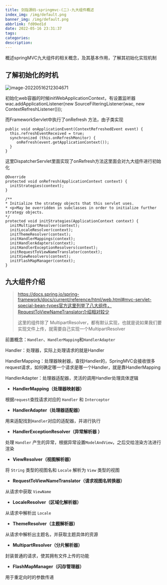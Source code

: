```yaml
---
title: 剑指源码-springmvc-(二)-九大组件概述
index_img: /img/default.png
banner_img: /img/default.png
abbrlink: fd09ed1d
date: 2022-05-16 23:31:37
tags:
categories:
description:
---
```


概述springMVC九大组件的相关概念，及其基本作用，了解其初始化实现机制

<!-- more -->

## 了解初始化的时机

![image-20220516212304671](https://file.hyqup.cn/img/image-20220516212304671.png)

初始化web容器的时候initWebApplicationContext，有设置监听器wac.addApplicationListener(new SourceFilteringListener(wac, new ContextRefreshListener()));

而FrameworkServlet中执行了onRefresh 方法，由子类实现

```
public void onApplicationEvent(ContextRefreshedEvent event) {
  this.refreshEventReceived = true;
  synchronized (this.onRefreshMonitor) {
     onRefresh(event.getApplicationContext());
  }
}
```

这里DispatcherServlet里面实现了onRefresh方法这里面会对九大组件进行初始化

```
@Override
protected void onRefresh(ApplicationContext context) {
  initStrategies(context);
}

/**
* Initialize the strategy objects that this servlet uses.
* <p>May be overridden in subclasses in order to initialize further strategy objects.
*/
protected void initStrategies(ApplicationContext context) {
  initMultipartResolver(context);
  initLocaleResolver(context);
  initThemeResolver(context);
  initHandlerMappings(context);
  initHandlerAdapters(context);
  initHandlerExceptionResolvers(context);
  initRequestToViewNameTranslator(context);
  initViewResolvers(context);
  initFlashMapManager(context);
}
```

## 九大组件介绍

> https://docs.spring.io/spring-framework/docs/current/reference/html/web.html#mvc-servlet-special-bean-types官方这里列举了八大组件，RequestToViewNameTranslator介绍相对较少
>
> 这里的组件除了 MultipartResolver，都有默认实现，也就是说如果我们要实现文件上传，就需要自己实现一个MultipartResolver

前置概念：`Handler`、`HandlerMapping`和`HandlerAdapter`

Handler：处理器，实际上处理请求的就是Handler

HandlerMapping：处理器映射器，查找Handler的，SpringMVC会接收很多request请求，如何确定哪一个请求是哪一个Handler，就是靠HandlerMapping

HandlerAdapter：处理器适配器，灵活的调用Handler处理具体逻辑



- **HandlerMapping（处理器映射器）**

 根据`request`查找请求对应的 `Handler` 和 `Interceptor`

- **HandlerAdapter（处理器适配器）**

 用来适配找到`Handler`对应的适配器，并进行执行

- **HandlerExceptionResolver（异常解析器 ）**

 处理 `Handler` 产⽣的异常，根据异常设置`ModelAndView`，之后交给渲染⽅法进⾏渲染

- **ViewResolver（视图解析器）**

 将 `String` 类型的视图名和 `Locale` 解析为 `View` 类型的视图

- **RequestToViewNameTranslator（请求视图名转换器）**

 从请求中获取 `ViewName`

- **LocaleResolver（区域化解析器）**

 从请求中解析出 `Locale`

- **ThemeResolver（主题解析器）**

 从请求中解析出主题名，并获取主题具体的资源

- **MultipartResolver（分片解析器）**

 封装普通的请求，使其拥有⽂件上传的功能

- **FlashMapManager（闪存管理器）**

 ⽤于重定向时的参数传递

